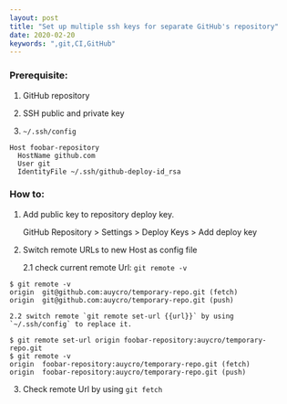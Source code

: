 ```yaml
---
layout: post
title: "Set up multiple ssh keys for separate GitHub's repository"
date: 2020-02-20
keywords: ",git,CI,GitHub"
---
```


### Prerequisite:

1. GitHub repository

2. SSH public and private key

3. `~/.ssh/config`

```
Host foobar-repository
  HostName github.com
  User git
  IdentityFile ~/.ssh/github-deploy-id_rsa
```

### How to:

1. Add public key to repository deploy key.

    GitHub Repository > Settings > Deploy Keys > Add deploy key

2. Switch remote URLs to new Host as config file

    2.1 check current remote Url: `git remote -v`

```
$ git remote -v
origin  git@github.com:auycro/temporary-repo.git (fetch)
origin  git@github.com:auycro/temporary-repo.git (push)
```

    2.2 switch remote `git remote set-url {{url}}` by using `~/.ssh/config` to replace it.

```
$ git remote set-url origin foobar-repository:auycro/temporary-repo.git
$ git remote -v
origin  foobar-repository:auycro/temporary-repo.git (fetch)
origin  foobar-repository:auycro/temporary-repo.git (push)
```

3. Check remote Url by using `git fetch`
